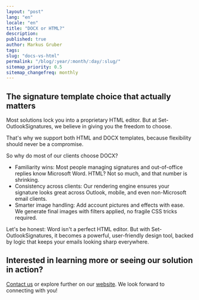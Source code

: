 ```yaml
---
layout: "post"
lang: "en"
locale: "en"
title: "DOCX or HTML?"
description:
published: true
author: Markus Gruber
tags: 
slug: "docs-vs-html"
permalink: "/blog/:year/:month/:day/:slug/"
sitemap_priority: 0.5
sitemap_changefreq: monthly
---
```

## The signature template choice that actually matters
Most solutions lock you into a proprietary HTML editor. But at Set-OutlookSignatures, we believe in giving you the freedom to choose.

That's why we support both HTML and DOCX templates, because flexibility should never be a compromise.

So why do most of our clients choose DOCX?
- Familiarity wins: Most people managing signatures and out-of-office replies know Microsoft Word. HTML? Not so much, and that number is shrinking.
- Consistency across clients: Our rendering engine ensures your signature looks great across Outlook, mobile, and even non-Microsoft email clients.
- Smarter image handling: Add account pictures and effects with ease. We generate final images with filters applied, no fragile CSS tricks required.

Let's be honest: Word isn't a perfect HTML editor. But with Set-OutlookSignatures, it becomes a powerful, user-friendly design tool, backed by logic that keeps your emails looking sharp everywhere.

## Interested in learning more or seeing our solution in action?
[Contact us](/contact/) or explore further on our [website](/). We look forward to connecting with you!